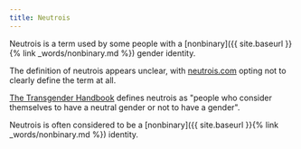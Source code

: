 ```yaml
---
title: Neutrois
---
```


Neutrois is a term used by some people with a [nonbinary]({{ site.baseurl }}{% link _words/nonbinary.md %}) gender identity.

The definition of neutrois appears unclear, with [neutrois.com](http://neutrois.com/what-is-neutrois/) opting not to clearly define the term at all.

[The Transgender Handbook](https://books.google.co.uk/books?id=ty3fAQAACAAJ) defines neutrois as "people who consider themselves to have a neutral gender or not to have a gender".

Neutrois is often considered to be a [nonbinary]({{ site.baseurl }}{% link _words/nonbinary.md %}) identity.